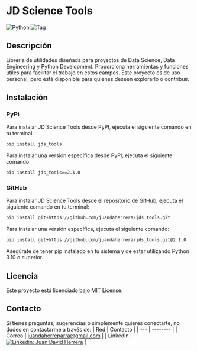 # JD Science Tools
[![Python](https://img.shields.io/badge/Python-3.10+-5646ED?style=for-the-badge&logo=python&logoColor=white&labelColor=101010)](https://python.org)
![Tag](https://img.shields.io/github/v/tag/juandaherrera/jds_tools?style=for-the-badge&labelColor=101010)

## Descripción
Librería de utilidades diseñada para proyectos de Data Science, Data Engineering y Python Development. Proporciona herramientas y funciones útiles para facilitar el trabajo en estos campos. Este proyecto es de uso personal, pero está disponible para quienes deseen explorarlo o contribuir.

## Instalación
### PyPi
Para instalar JD Science Tools desde PyPI, ejecuta el siguiente comando en tu terminal:
```bash
pip install jds_tools
```
Para instalar una versión específica desde PyPI, ejecuta el siguiente comando:
```bash
pip install jds_tools==2.1.0
```
### GitHub
Para instalar JD Science Tools desde el repositorio de GitHub, ejecuta el siguiente comando en tu terminal:
```bash
pip install git+https://github.com/juandaherrera/jds_tools.git
```
Para instalar una versión específica, ejecuta el siguiente comando:
```bash
pip install git+https://github.com/juandaherrera/jds_tools.git@2.1.0
```
Asegúrate de tener pip instalado en tu sistema y de estar utilizando Python 3.10 o superior.

## Licencia
Este proyecto está licenciado bajo [MIT License](LICENSE).

## Contacto
Si tienes preguntas, sugerencias o simplemente quieres conectarte, no dudes en contactarme a través de:
| Red | Contacto |
| --- | -------- |
| Correo | juandaherreparra@gmail.com | 
| LinkedIn | [![Linkedin: Juan David Herrera](https://img.shields.io/badge/-JuanDavidHerrera-blue?style=flat-square&logo=Linkedin&logoColor=white&link=https://www.linkedin.com/in/juan-david-herrera/)](https://www.linkedin.com/in/juan-david-herrera/) |